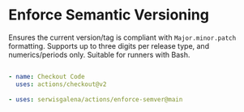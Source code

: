 # Enforce Semantic Versioning

Ensures the current version/tag is compliant with `Major.minor.patch` formatting. Supports up to three digits per release type, and numerics/periods only. Suitable for runners with Bash.

```yaml

- name: Checkout Code
  uses: actions/checkout@v2
  
- uses: serwisgalena/actions/enforce-semver@main
```
